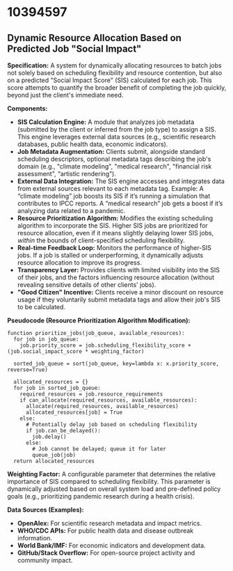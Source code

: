 # 10394597

## Dynamic Resource Allocation Based on Predicted Job "Social Impact"

**Specification:** A system for dynamically allocating resources to batch jobs not solely based on scheduling flexibility and resource contention, but also on a predicted "Social Impact Score" (SIS) calculated for each job. This score attempts to quantify the broader benefit of completing the job quickly, beyond just the client's immediate need.

**Components:**

*   **SIS Calculation Engine:** A module that analyzes job metadata (submitted by the client or inferred from the job type) to assign a SIS.  This engine leverages external data sources (e.g., scientific research databases, public health data, economic indicators).
*   **Job Metadata Augmentation:** Clients submit, alongside standard scheduling descriptors, optional metadata tags describing the job's domain (e.g., "climate modeling", "medical research", "financial risk assessment", “artistic rendering”).
*   **External Data Integration:** The SIS engine accesses and integrates data from external sources relevant to each metadata tag.  Example: A “climate modeling” job boosts its SIS if it’s running a simulation that contributes to IPCC reports. A “medical research” job gets a boost if it’s analyzing data related to a pandemic.
*   **Resource Prioritization Algorithm:** Modifies the existing scheduling algorithm to incorporate the SIS. Higher SIS jobs are prioritized for resource allocation, even if it means slightly delaying lower SIS jobs, *within* the bounds of client-specified scheduling flexibility.
*   **Real-time Feedback Loop:** Monitors the performance of higher-SIS jobs. If a job is stalled or underperforming, it dynamically adjusts resource allocation to improve its progress.
*   **Transparency Layer:** Provides clients with limited visibility into the SIS of their jobs, and the factors influencing resource allocation (without revealing sensitive details of other clients' jobs).
*   **"Good Citizen" Incentive:** Clients receive a minor discount on resource usage if they voluntarily submit metadata tags and allow their job's SIS to be calculated.

**Pseudocode (Resource Prioritization Algorithm Modification):**

```
function prioritize_jobs(job_queue, available_resources):
  for job in job_queue:
    job.priority_score = job.scheduling_flexibility_score + (job.social_impact_score * weighting_factor)

  sorted_job_queue = sort(job_queue, key=lambda x: x.priority_score, reverse=True)

  allocated_resources = {}
  for job in sorted_job_queue:
    required_resources = job.resource_requirements
    if can_allocate(required_resources, available_resources):
      allocate(required_resources, available_resources)
      allocated_resources[job] = True
    else:
      # Potentially delay job based on scheduling flexibility
      if job.can_be_delayed():
        job.delay()
      else:
        # Job cannot be delayed; queue it for later
        queue_job(job)
  return allocated_resources
```

**Weighting Factor:**  A configurable parameter that determines the relative importance of SIS compared to scheduling flexibility.  This parameter is dynamically adjusted based on overall system load and pre-defined policy goals (e.g., prioritizing pandemic research during a health crisis).

**Data Sources (Examples):**

*   **OpenAlex:** For scientific research metadata and impact metrics.
*   **WHO/CDC APIs:** For public health data and disease outbreak information.
*   **World Bank/IMF:** For economic indicators and development data.
*   **GitHub/Stack Overflow:** For open-source project activity and community impact.